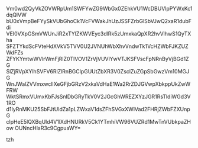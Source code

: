 Vm0wd2QyVkZOVWRpUm1SWFYwZG9WbGx0ZEhkVU1WcDBUVlpPYWxKc1dqQlVW
bU0xVmpBeFYySkVUbGhoCk1VcFVWakJhUzJSSFZrbGlSbVJwQ2xaR1dubFdi
VEI0VXpGSmVWUnJiR2xTYlZKWVEyc3dlRk5zUmxkaQpXR2hvVlhwS1QyTXha
SFZTYkdScFVteHdXVkV5TVV0U2JVNUhWbXhvVndwTk1VcHZWbFJKZUZWdFZs
ZFYKYmtwWVlrWmFjRlZ0TlVOV1ZrVjVUVlYwVTJKSFVscFpNRnByVjBGd1ZG
SlZjRVpXYlhSVFV6RlZlRnBGClpGUUtZbXR3V0ZsclZuZGpSbGwzVm10MGJG
WnJWalZVVmxwcllXeGFjbGRzV2xkaVdHaE1Wa2RrZDJGVwpXbkppUkZwWFRW
WktSRmxVUmxKbFJsSnlDbGRyTkV0V2JGcGhWREZXYzJGR1RsTldiWGd3V1RO
d1IyRnMKU25SbFJtUldZa1pLZWxaV1dsZFhSVGxXWlVad2FHRjZWbFZXUnpG
clpHeE5lQXBqUld4V1lXdHNURkV5Ck1YTmhiVW96VUZRd1MwTnVUbkpaZHow
OUNncHlaR3c9CgpuaWY=

tzh